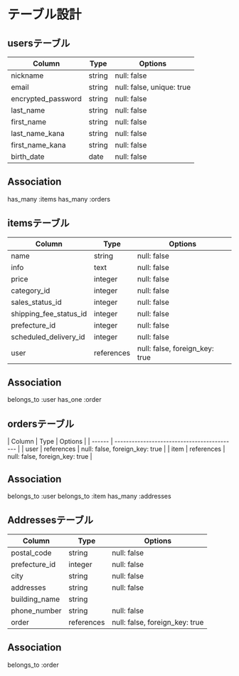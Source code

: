 # テーブル設計

## usersテーブル

| Column              | Type    | Options                            |
| ------------------- | ------- | -----------------------------------|
| nickname            | string  | null: false                        |
| email               | string  | null: false, unique: true          |
| encrypted_password  | string  | null: false                        |
| last_name           | string  | null: false                        |
| first_name          | string  | null: false                        |
| last_name_kana      | string  | null: false                        |
| first_name_kana     | string  | null: false                        |
| birth_date          | date    | null: false                        |

## Association

has_many :items
has_many :orders

## itemsテーブル

| Column                 | Type       | Options                            |
| ---------------------- | -------    | ---------------------------------- |
| name                   | string     | null: false                        |
| info                   | text       | null: false                        |
| price                  | integer    | null: false                        |
| category_id            | integer    | null: false                        |
| sales_status_id        | integer    | null: false                        |
| shipping_fee_status_id | integer    | null: false                        |
| prefecture_id          | integer    | null: false                        |
| scheduled_delivery_id  | integer    | null: false                        |
| user                   | references | null: false, foreign_key: true     |

## Association

belongs_to :user
has_one :order

## ordersテーブル

| Column | Type       | Options                        |
| ------ | ------------------------------------------- |
| user   | references | null: false, foreign_key: true |
| item   | references | null: false, foreign_key: true |

## Association

belongs_to :user
belongs_to :item
has_many   :addresses

## Addressesテーブル

| Column              | Type        | Options                        |
| ------------------- | ----------- | ------------------------------ |
| postal_code         | string      | null: false                    |
| prefecture_id       | integer     | null: false                    |
| city                | string      | null: false                    |
| addresses           | string      | null: false                    |
| building_name       | string      |                                |
| phone_number        | string      | null: false                    |
| order               | references  | null: false, foreign_key: true |

## Association

belongs_to :order